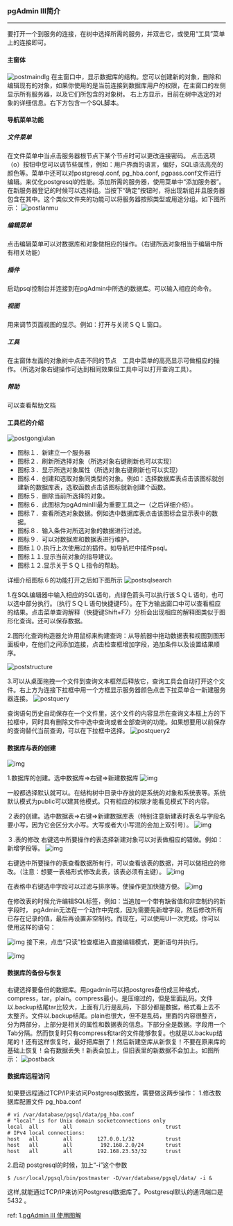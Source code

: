 ### pgAdmin III简介
***

要打开一个到服务的连接，在树中选择所需的服务，并双击它，或使用“工具”菜单上的连接即可。
####  主窗体
![postmaindlg](../images/postmaindlg.jpeg)
在主窗口中，显示数据库的结构。您可以创建新的对象，删除和编辑现有的对象，如果你使用的是当前连接到数据库用户的权限，在主窗口的左侧显示所有服务器，以及它们所包含的对象树。
右上方显示，目前在树中选定的对象的详细信息。右下方包含一个SQL脚本。



####  导航菜单功能
#####  文件菜单
在文件菜单中当点击服务器根节点下某个节点时可以更改连接密码。
点击选项（o）按钮中您可以调节些属性，例如：用户界面的语言，偏好，SQL语法高亮的颜色等。菜单中还可以对postgresql.conf, pg_hba.conf, pgpass.conf文件进行编辑。来优化postgresql的性能。添加所需的服务器，使用菜单中“添加服务器”。在新服务器登记的时候可以选择组。当按下“确定”按钮时，将出现新组并且服务器包含在其中。这个类似文件夹的功能可以将服务器按照类型或用途分组。如下图所示：
![postlanmu](../images/postlanmu.jpeg)

#####  编辑菜单
点击编辑菜单可以对数据库和对象做相应的操作。（右键所选对象相当于编辑中所有相关功能）

#####  插件
启动psql控制台并连接到在pgAdmin中所选的数据库。可以输入相应的命令。

#####  视图
用来调节页面视图的显示。例如：打开与关闭ＳＱＬ窗口。

#####  工具
在主窗体左面的对象树中点击不同的节点　工具中菜单的高亮显示可做相应的操作。（所选对象右键操作可达到相同效果但工具中可以打开查询工具）。

#####  帮助
可以查看帮助文档

####  工具栏的介绍　
![postgongjulan](../images/postgongjulan.jpeg)
- 图标１．新建立一个服务器
- 图标２．刷新所选择对象（所选对象右键刷新也可以实现）
- 图标３．显示所选对象属性（所选对象右键刷新也可以实现）
- 图标４．创建和选取对象同类型的对象。例如：选择数据库表点击该图标就创建新的数据库表，选取函数点击该图标就新创建个函数。
- 图标５．删除当前所选择的对象。
- 图标６．此图标为pgAdminIII最为重要工具之一（之后详细介绍）。
- 图标７．查看所选对象数据。例如选中数据库表点击该图标会显示表中的数据。
- 图标８．输入条件对所选对象的数据进行过滤。
- 图标９．可以对数据库和数据表进行维护。
- 图标１０.执行上次使用过的插件。如导航栏中插件psql。
- 图标１１.显示当前对象的指导建议。
- 图标１２.显示关于ＳＱＬ指令的帮助。

详细介绍图标６的功能打开之后如下图所示
![postsqlsearch](../images/postsqlsearch.jpeg)

1.在SQL编辑器中输入相应的SQL语句，点绿色箭头可以执行该ＳＱＬ语句，也可以选中部分执行。（执行ＳＱＬ语句快捷键F5）。在下方输出窗口中可以查看相应的结果。点击菜单查询解释（快捷键Shift+F7）分析会出现相应的解释图类似于图形化查询。还可以保存数据。

2.图形化查询构造器允许用鼠标来构建查询：从导航器中拖动数据表和视图到图形面板中，在他们之间添加连接，点击检查框增加字段，追加条件以及设置结果顺序。

![poststructure](../images/poststructure.jpeg)

3.可以从桌面拖拽一个文件到查询文本框然后释放它，查询工具会自动打开这个文件。右上方为连接下拉框中用一个方框显示服务器颜色点击下拉菜单合一新建服务器连接。
![postquery](../images/postquery.jpeg)

查询语句历史自动保存在一个文件里，这个文件的内容显示在查询文本框上方的下拉框中，同时具有删除文件中选中查询或者全部查询的功能。如果想要用以前保存的查询替代当前查询，可以在下拉框中选择。
![postquery2](../images/postquery2.jpeg)



#### 数据库与表的创建
![img](https://img-blog.csdn.net/20131224093319859?watermark/2/text/aHR0cDovL2Jsb2cuY3Nkbi5uZXQvamlhbmdoZW5nMDUzNQ==/font/5a6L5L2T/fontsize/400/fill/I0JBQkFCMA==/dissolve/70/gravity/Center)

1.数据库的创建。选中数据库=>右键=>新建数据库
![img](https://img-blog.csdn.net/20131224093350156?watermark/2/text/aHR0cDovL2Jsb2cuY3Nkbi5uZXQvamlhbmdoZW5nMDUzNQ==/font/5a6L5L2T/fontsize/400/fill/I0JBQkFCMA==/dissolve/70/gravity/Center)

一般都选择默认就可以。在结构树中目录中存放的是系统的对象和系统表等。系统默认模式为public可以建其他模式。只有相应的权限才能看见模式下的内容。

２表的创建。选中数据表=>右键=>新建数据库表（特别注意新建表时表名与字段名要小写，因为它会区分大小写。大写或者大小写混的会加上双引号）。
![img](https://img-blog.csdn.net/20131224093412765?watermark/2/text/aHR0cDovL2Jsb2cuY3Nkbi5uZXQvamlhbmdoZW5nMDUzNQ==/font/5a6L5L2T/fontsize/400/fill/I0JBQkFCMA==/dissolve/70/gravity/Center)

３.表的修改
右键选中所要操作的表选择新建对象可以对表做相应的错做。例如：新增字段等。
![img](https://img-blog.csdn.net/20131224093446734?watermark/2/text/aHR0cDovL2Jsb2cuY3Nkbi5uZXQvamlhbmdoZW5nMDUzNQ==/font/5a6L5L2T/fontsize/400/fill/I0JBQkFCMA==/dissolve/70/gravity/Center)

右键选中所要操作的表查看数据所有行，可以查看该表的数据，并可以做相应的修改。（注意：想要一表格形式修改此表，该表必须有主键）。
![img](https://img-blog.csdn.net/20131224093555718?watermark/2/text/aHR0cDovL2Jsb2cuY3Nkbi5uZXQvamlhbmdoZW5nMDUzNQ==/font/5a6L5L2T/fontsize/400/fill/I0JBQkFCMA==/dissolve/70/gravity/Center)

在表格中右键选中字段可以过滤与排序等。使操作更加快捷方便。
![img](https://img-blog.csdn.net/20131224093711265?watermark/2/text/aHR0cDovL2Jsb2cuY3Nkbi5uZXQvamlhbmdoZW5nMDUzNQ==/font/5a6L5L2T/fontsize/400/fill/I0JBQkFCMA==/dissolve/70/gravity/Center)

在修改表的时候允许编辑SQL标签，例如：当追加一个带有缺省值和非空制约的新字段时， pgAdmin无法在一个动作中完成，因为需要先新增字段，然后修改所有已存在记录的值，最后再设置非空制约。而现在，可以使用UI一次完成。你可以使用这样的语句：

![img](https://img-blog.csdn.net/20131224093751984?watermark/2/text/aHR0cDovL2Jsb2cuY3Nkbi5uZXQvamlhbmdoZW5nMDUzNQ==/font/5a6L5L2T/fontsize/400/fill/I0JBQkFCMA==/dissolve/70/gravity/Center) 
接下来，点击“只读”检查框进入直接编辑模式，更新语句并执行。

![img](https://img-blog.csdn.net/20131224093819937?watermark/2/text/aHR0cDovL2Jsb2cuY3Nkbi5uZXQvamlhbmdoZW5nMDUzNQ==/font/5a6L5L2T/fontsize/400/fill/I0JBQkFCMA==/dissolve/70/gravity/Center)



#### 数据库的备份与恢复
右键选择要备份的数据库。用pgadmin可以把postgres备份成三种格式，compress，tar，plain。compress最小，是压缩过的，但是里面乱码。文件以.backup结尾tar比较大，上面有几行是乱码，下部分都是数据，格式看上去不太整齐。文件以.backup结尾。plain也很大，但不是乱码，里面的内容很整齐，分为两部分，上部分是相关的属性和数据表的信息。下部分全是数据。字段用一个Tab分隔。然而恢复时只有compress和tar的文件能够恢复。也就是以.backup结尾的！还有这样恢复时，最好把库删了！然后新建空库从新恢复！不要在原来库的基础上恢复！会有数据丢失！新表会加上，但旧表里的新数据不会加上。如图所示：
![postback](../../../images/postback.jpeg)



#### 数据库远程访问
如果要远程通过TCP/IP来访问Postgresql数据库，需要做这两步操作：
1.修改数据库配置文件 pg_hba.conf
```shell
# vi /var/database/pgsql/data/pg_hba.conf
# "local" is for Unix domain socketconnections only
local  all        all                              trust
# IPv4 local connections:
host   all        all        127.0.0.1/32          trust
host   all        all         192.168.2.0/24       trust
host   all        all        192.168.23.53/32      trust
```
2.启动 postgresql的时候，加上“-i”这个参数
```shell
$ /usr/local/pgsql/bin/postmaster -D/var/database/pgsql/data/ -i &
```
这样,就能通过TCP/IP来访问Postgresql数据库了。Postgresql默认的通讯端口是 5432 。



ref:
1.[pgAdmin III 使用图解](https://www.cnblogs.com/ExMan/p/9052186.html)

